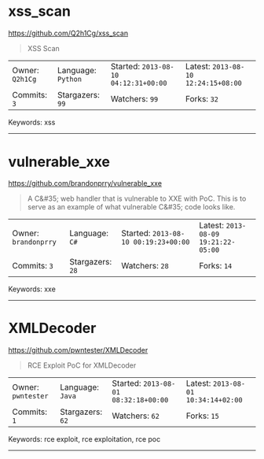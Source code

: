 # xss_scan

https://github.com/Q2h1Cg/xss_scan
<blockquote>
XSS Scan
</blockquote>

<table><tr>
<tr><td>Owner: <code>Q2h1Cg</code></td>
    <td>Language: <code>Python</code></td>
    <td>Started: <code>2013-08-10 04:12:31+00:00</code></td>
    <td>Latest: <code>2013-08-10 12:24:15+08:00</code></td></tr>
<tr><td>Commits: <code>3</code></td>
    <td>Stargazers: <code>99</code></td>
    <td>Watchers: <code>99</code></td>
    <td>Forks: <code>32</code></td></tr>
</table>
Keywords: xss

---

# vulnerable_xxe

https://github.com/brandonprry/vulnerable_xxe
<blockquote>
A C&amp;&#35;35; web handler that is vulnerable to XXE with PoC. This is to serve as an example of what vulnerable C&amp;&#35;35; code looks like.
</blockquote>

<table><tr>
<tr><td>Owner: <code>brandonprry</code></td>
    <td>Language: <code>C#</code></td>
    <td>Started: <code>2013-08-10 00:19:23+00:00</code></td>
    <td>Latest: <code>2013-08-09 19:21:22-05:00</code></td></tr>
<tr><td>Commits: <code>3</code></td>
    <td>Stargazers: <code>28</code></td>
    <td>Watchers: <code>28</code></td>
    <td>Forks: <code>14</code></td></tr>
</table>
Keywords: xxe

---

# XMLDecoder

https://github.com/pwntester/XMLDecoder
<blockquote>
RCE Exploit PoC for XMLDecoder
</blockquote>

<table><tr>
<tr><td>Owner: <code>pwntester</code></td>
    <td>Language: <code>Java</code></td>
    <td>Started: <code>2013-08-01 08:32:18+00:00</code></td>
    <td>Latest: <code>2013-08-01 10:34:14+02:00</code></td></tr>
<tr><td>Commits: <code>1</code></td>
    <td>Stargazers: <code>62</code></td>
    <td>Watchers: <code>62</code></td>
    <td>Forks: <code>15</code></td></tr>
</table>
Keywords: rce exploit, rce exploitation, rce poc

---

